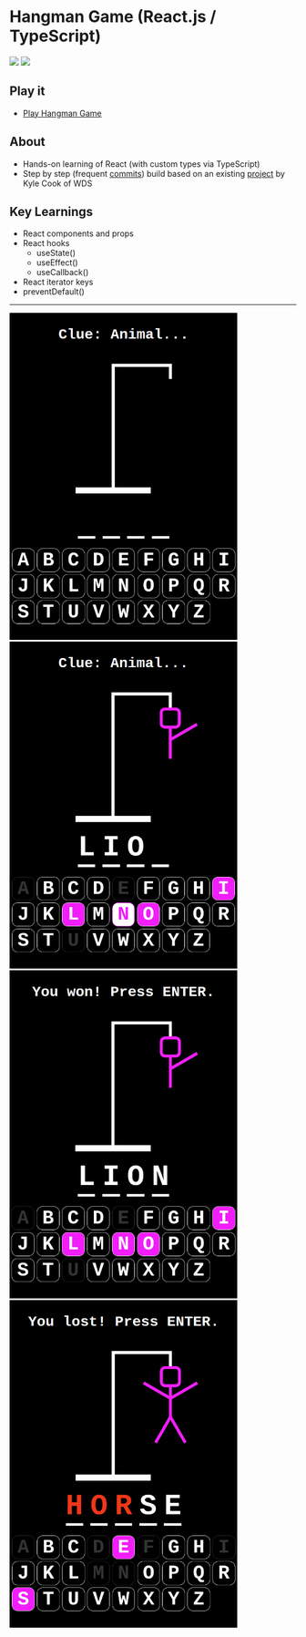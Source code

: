 # Hangman Game (React.js / TypeScript)

<div align="left">
  <img src="https://img.shields.io/badge/react-%2320232a.svg?style=for-the-badge&logo=react&logoColor=%2361DAFB"/>
  <img src="https://img.shields.io/badge/TypeScript-007ACC?style=for-the-badge&logo=typescript&logoColor=white"/>  
</div>

## Play it

- [Play Hangman Game](https://hangman-44jovi.netlify.app/)

## About

- Hands-on learning of React (with custom types via TypeScript)
- Step by step (frequent [commits](https://github.com/44jovi/hangman-react-ts/commits/main)) build based on an existing [project](https://github.com/WebDevSimplified/react-hangman) by Kyle Cook of WDS

## Key Learnings

- React components and props
- React hooks
  - useState()
  - useEffect()
  - useCallback()
- React iterator keys
- preventDefault()

---

<div>
  <img src="public/1-game-start.png" width="400">
  <img src="public/2-game-play.png" width="400">
  <img src="public/3-game-won.png" width="400">
  <img src="public/4-game-lost.png" width="400">
</div>
